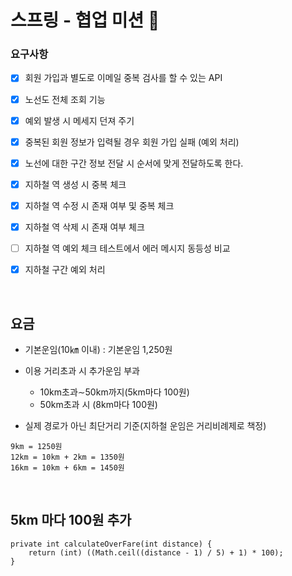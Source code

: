 # 스프링 - 협업 미션 👻

### 요구사항

- [x] 회원 가입과 별도로 이메일 중복 검사를 할 수 있는 API
- [x] 노선도 전체 조회 기능
- [x] 예외 발생 시 메세지 던져 주기
- [x] 중복된 회원 정보가 입력될 경우 회원 가입 실패 (예외 처리)
- [x] 노선에 대한 구간 정보 전달 시 순서에 맞게 전달하도록 한다.

- [x] 지하철 역 생성 시 중복 체크
- [x] 지하철 역 수정 시 존재 여부 및 중복 체크
- [x] 지하철 역 삭제 시 존재 여부 체크 

- [ ] 지하철 역 예외 체크 테스트에서 에러 메시지 동등성 비교
- [x] 지하철 구간 예외 처리

<br>

## 요금

- 기본운임(10㎞ 이내) : 기본운임 1,250원
- 이용 거리초과 시 추가운임 부과
  - 10km초과∼50km까지(5km마다 100원)
  - 50km초과 시 (8km마다 100원)
    
- 실제 경로가 아닌 최단거리 기준(지하철 운임은 거리비례제로 책정)

```
9km = 1250원
12km = 10km + 2km = 1350원
16km = 10km + 6km = 1450원
```

<br>

## 5km 마다 100원 추가

```
private int calculateOverFare(int distance) {
    return (int) ((Math.ceil((distance - 1) / 5) + 1) * 100);
}
```

<br>